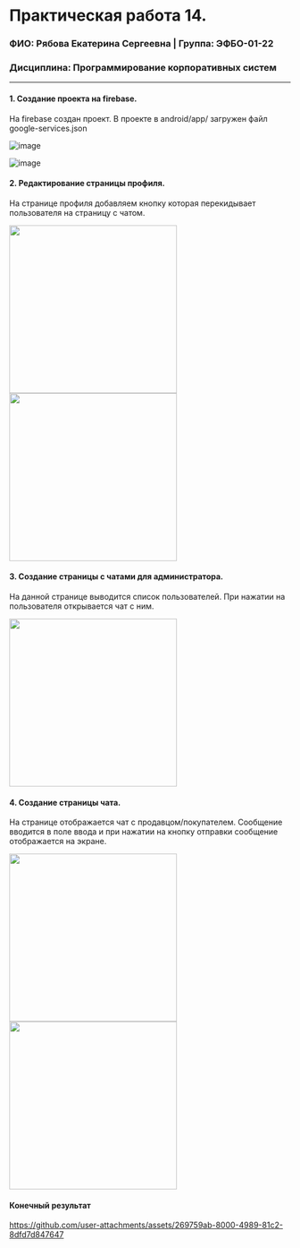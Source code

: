 Практическая работа 14.
=================================
### ФИО: Рябова Екатерина Сергеевна | Группа: ЭФБО-01-22
### Дисциплина: Программирование корпоративных систем

***

#### 1. Создание проекта на firebase.
На firebase создан проект. В проекте в android/app/ загружен файл google-services.json

![image](https://github.com/user-attachments/assets/b81fb010-8d38-4f00-9234-1da348130566)

![image](https://github.com/user-attachments/assets/2c0a9cb0-69e3-4eeb-8172-eb2aa53d063f)

#### 2. Редактирование страницы профиля. 
На странице профиля добавляем кнопку которая перекидывает пользователя на страницу с чатом.

<img src="https://github.com/user-attachments/assets/2dbbb142-4bfc-4cce-bb61-c5ca1c8d004a" width="300">
<img src="https://github.com/user-attachments/assets/ded7f570-5dc2-47f7-bb46-45ac893e9cf9" width="300">

#### 3. Создание страницы с чатами для администратора.
На данной странице выводится список пользователей. При нажатии на пользователя открывается чат с ним.

<img src="https://github.com/user-attachments/assets/f35e5f1b-fca1-4ab4-8aac-884b4c8a9d48" width="300">

#### 4. Создание страницы чата. 
На странице отображается чат с продавцом/покупателем. Сообщение вводится в поле ввода и при нажатии на кнопку отправки сообщение отображается на экране.

<img src="https://github.com/user-attachments/assets/900d72a8-6b32-44b5-b9a5-ad163b949906" width="300">
<img src="https://github.com/user-attachments/assets/ab205211-2611-40c6-ae79-7878bef29ef2" width="300">

#### Конечный результат

https://github.com/user-attachments/assets/269759ab-8000-4989-81c2-8dfd7d847647

